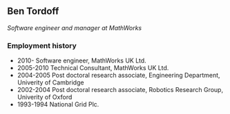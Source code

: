 ## Ben Tordoff

_Software engineer and manager at MathWorks_

### Employment history

* 2010-     Software engineer, MathWorks UK Ltd.
* 2005-2010 Technical Consultant, MathWorks UK Ltd.
* 2004-2005 Post doctoral research associate, Engineering Department, Univerity of Cambridge
* 2002-2004 Post doctoral research associate, Robotics Research Group, Univerity of Oxford
* 1993-1994 National Grid Plc.

